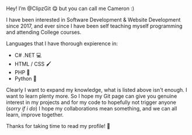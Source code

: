  Hey! I’m @ClipzGit 😋
 but you can call me Cameron :)
 
 I have been interested in Software Development & Website Development since 2017, 
 and ever since I have been self teaching myself programming and attending College courses. 
 
 Languages that I have thorough expierence in:
 - C# .NET 💻
 - HTML / CSS 🖌️
 - PHP **🐘**
 - Python 🐍 

Clearly I want to expand my knowledge, what is listed above isn't enough. I want to learn plenty more. 
So I hope my Git page can give you genuine interest in my projects and for my code to hopefully not trigger anyone (*sorry if i do*)
I hope my collaborations mean something, and we can all learn, improve together. 

Thanks for taking time to read my profile! 👋
 
